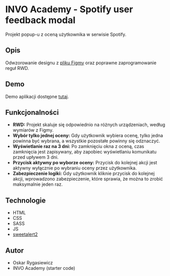 # INVO Academy - Spotify user feedback modal

Projekt popup-u z oceną użytkownika w serwisie Spotify.

## Opis

Odwzorowanie designu z [pliku Figmy](https://www.figma.com/file/fekk49ThHnKDVMVxZBDwMo/Design?type=design&node-id=0%3A1&mode=design&t=GeJxdfG5zgQrHni8-1) oraz poprawne zaprogramowanie reguł RWD.

## Demo

Demo aplikacji dostępne [tutaj](x).

## Funkcjonalności

- **RWD:** Projekt skaluje się odpowiednio na różnych urządzeniach, według wymiarów z Figmy.
- **Wybór tylko jednej oceny:** Gdy użytkownik wybiera ocenę, tylko jedna powinna być wybrana, a wszystkie pozostałe powinny się odznaczyć.
- **Wyświetlanie raz na 3 dni:** Po zamknięciu okna z oceną, czas zamknięcia jest zapisywany, aby zapobiec wyświetlaniu komunikatu przed upływem 3 dni.
- **Przycisk aktywny po wyborze oceny:** Przycisk do kolejnej akcji jest aktywny wyłącznie po wybraniu oceny przez użytkownika.
- **Zabezpieczenie logiki:** Gdy użytkownik kliknie przycisk do kolejnej akcji, wprowadzono zabezpieczenie, które sprawia, że można to zrobić maksymalnie jeden raz.

## Technologie

- HTML
- CSS
- SASS
- JS
- [sweetalert2](https://sweetalert2.github.io/)

## Autor

- Oskar Rygasiewicz
- INVO Academy (starter code)




